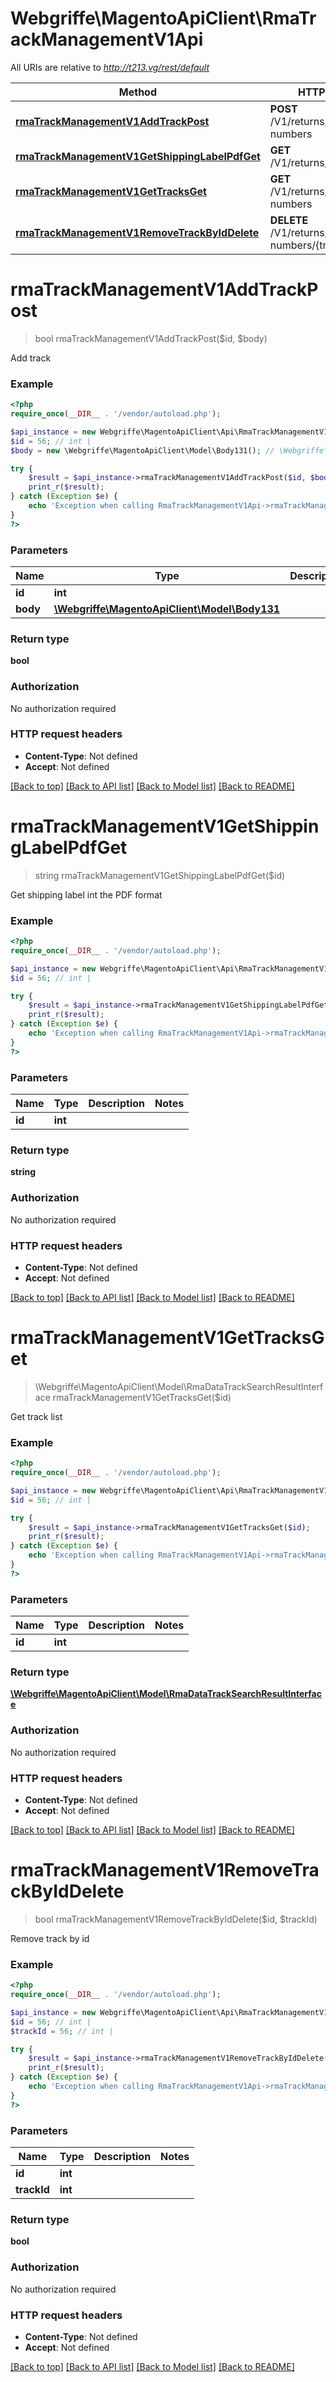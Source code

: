 # Webgriffe\MagentoApiClient\RmaTrackManagementV1Api

All URIs are relative to *http://t213.vg/rest/default*

Method | HTTP request | Description
------------- | ------------- | -------------
[**rmaTrackManagementV1AddTrackPost**](RmaTrackManagementV1Api.md#rmaTrackManagementV1AddTrackPost) | **POST** /V1/returns/{id}/tracking-numbers | 
[**rmaTrackManagementV1GetShippingLabelPdfGet**](RmaTrackManagementV1Api.md#rmaTrackManagementV1GetShippingLabelPdfGet) | **GET** /V1/returns/{id}/labels | 
[**rmaTrackManagementV1GetTracksGet**](RmaTrackManagementV1Api.md#rmaTrackManagementV1GetTracksGet) | **GET** /V1/returns/{id}/tracking-numbers | 
[**rmaTrackManagementV1RemoveTrackByIdDelete**](RmaTrackManagementV1Api.md#rmaTrackManagementV1RemoveTrackByIdDelete) | **DELETE** /V1/returns/{id}/tracking-numbers/{trackId} | 


# **rmaTrackManagementV1AddTrackPost**
> bool rmaTrackManagementV1AddTrackPost($id, $body)



Add track

### Example
```php
<?php
require_once(__DIR__ . '/vendor/autoload.php');

$api_instance = new Webgriffe\MagentoApiClient\Api\RmaTrackManagementV1Api();
$id = 56; // int | 
$body = new \Webgriffe\MagentoApiClient\Model\Body131(); // \Webgriffe\MagentoApiClient\Model\Body131 | 

try {
    $result = $api_instance->rmaTrackManagementV1AddTrackPost($id, $body);
    print_r($result);
} catch (Exception $e) {
    echo 'Exception when calling RmaTrackManagementV1Api->rmaTrackManagementV1AddTrackPost: ', $e->getMessage(), PHP_EOL;
}
?>
```

### Parameters

Name | Type | Description  | Notes
------------- | ------------- | ------------- | -------------
 **id** | **int**|  |
 **body** | [**\Webgriffe\MagentoApiClient\Model\Body131**](../Model/\Webgriffe\MagentoApiClient\Model\Body131.md)|  | [optional]

### Return type

**bool**

### Authorization

No authorization required

### HTTP request headers

 - **Content-Type**: Not defined
 - **Accept**: Not defined

[[Back to top]](#) [[Back to API list]](../../README.md#documentation-for-api-endpoints) [[Back to Model list]](../../README.md#documentation-for-models) [[Back to README]](../../README.md)

# **rmaTrackManagementV1GetShippingLabelPdfGet**
> string rmaTrackManagementV1GetShippingLabelPdfGet($id)



Get shipping label int the PDF format

### Example
```php
<?php
require_once(__DIR__ . '/vendor/autoload.php');

$api_instance = new Webgriffe\MagentoApiClient\Api\RmaTrackManagementV1Api();
$id = 56; // int | 

try {
    $result = $api_instance->rmaTrackManagementV1GetShippingLabelPdfGet($id);
    print_r($result);
} catch (Exception $e) {
    echo 'Exception when calling RmaTrackManagementV1Api->rmaTrackManagementV1GetShippingLabelPdfGet: ', $e->getMessage(), PHP_EOL;
}
?>
```

### Parameters

Name | Type | Description  | Notes
------------- | ------------- | ------------- | -------------
 **id** | **int**|  |

### Return type

**string**

### Authorization

No authorization required

### HTTP request headers

 - **Content-Type**: Not defined
 - **Accept**: Not defined

[[Back to top]](#) [[Back to API list]](../../README.md#documentation-for-api-endpoints) [[Back to Model list]](../../README.md#documentation-for-models) [[Back to README]](../../README.md)

# **rmaTrackManagementV1GetTracksGet**
> \Webgriffe\MagentoApiClient\Model\RmaDataTrackSearchResultInterface rmaTrackManagementV1GetTracksGet($id)



Get track list

### Example
```php
<?php
require_once(__DIR__ . '/vendor/autoload.php');

$api_instance = new Webgriffe\MagentoApiClient\Api\RmaTrackManagementV1Api();
$id = 56; // int | 

try {
    $result = $api_instance->rmaTrackManagementV1GetTracksGet($id);
    print_r($result);
} catch (Exception $e) {
    echo 'Exception when calling RmaTrackManagementV1Api->rmaTrackManagementV1GetTracksGet: ', $e->getMessage(), PHP_EOL;
}
?>
```

### Parameters

Name | Type | Description  | Notes
------------- | ------------- | ------------- | -------------
 **id** | **int**|  |

### Return type

[**\Webgriffe\MagentoApiClient\Model\RmaDataTrackSearchResultInterface**](../Model/RmaDataTrackSearchResultInterface.md)

### Authorization

No authorization required

### HTTP request headers

 - **Content-Type**: Not defined
 - **Accept**: Not defined

[[Back to top]](#) [[Back to API list]](../../README.md#documentation-for-api-endpoints) [[Back to Model list]](../../README.md#documentation-for-models) [[Back to README]](../../README.md)

# **rmaTrackManagementV1RemoveTrackByIdDelete**
> bool rmaTrackManagementV1RemoveTrackByIdDelete($id, $trackId)



Remove track by id

### Example
```php
<?php
require_once(__DIR__ . '/vendor/autoload.php');

$api_instance = new Webgriffe\MagentoApiClient\Api\RmaTrackManagementV1Api();
$id = 56; // int | 
$trackId = 56; // int | 

try {
    $result = $api_instance->rmaTrackManagementV1RemoveTrackByIdDelete($id, $trackId);
    print_r($result);
} catch (Exception $e) {
    echo 'Exception when calling RmaTrackManagementV1Api->rmaTrackManagementV1RemoveTrackByIdDelete: ', $e->getMessage(), PHP_EOL;
}
?>
```

### Parameters

Name | Type | Description  | Notes
------------- | ------------- | ------------- | -------------
 **id** | **int**|  |
 **trackId** | **int**|  |

### Return type

**bool**

### Authorization

No authorization required

### HTTP request headers

 - **Content-Type**: Not defined
 - **Accept**: Not defined

[[Back to top]](#) [[Back to API list]](../../README.md#documentation-for-api-endpoints) [[Back to Model list]](../../README.md#documentation-for-models) [[Back to README]](../../README.md)

